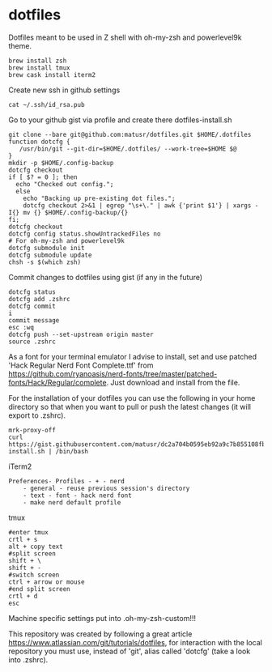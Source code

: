 # dotfiles
Dotfiles meant to be used in Z shell with oh-my-zsh and powerlevel9k theme.
```
brew install zsh
brew install tmux
brew cask install iterm2
```

Create new ssh in github settings
```
cat ~/.ssh/id_rsa.pub
```

Go to your github gist via profile and create there dotfiles-install.sh
```
git clone --bare git@github.com:matusr/dotfiles.git $HOME/.dotfiles
function dotcfg {
   /usr/bin/git --git-dir=$HOME/.dotfiles/ --work-tree=$HOME $@
}
mkdir -p $HOME/.config-backup
dotcfg checkout
if [ $? = 0 ]; then
  echo "Checked out config.";
  else
    echo "Backing up pre-existing dot files.";
    dotcfg checkout 2>&1 | egrep "\s+\." | awk {'print $1'} | xargs -I{} mv {} $HOME/.config-backup/{}
fi;
dotcfg checkout
dotcfg config status.showUntrackedFiles no
# For oh-my-zsh and powerlevel9k
dotcfg submodule init
dotcfg submodule update
chsh -s $(which zsh)
```

Commit changes to dotfiles using gist (if any in the future)
```
dotcfg status
dotcfg add .zshrc
dotcfg commit
i
commit message
esc :wq
dotcfg push --set-upstream origin master
source .zshrc
```

As a font for your terminal emulator I advise to install, set and use patched 'Hack Regular Nerd Font Complete.ttf'
from https://github.com/ryanoasis/nerd-fonts/tree/master/patched-fonts/Hack/Regular/complete. Just download and install from the file.

For the installation of your dotfiles you can use the following in your home directory so that when you want to pull or push the latest changes (it will export to .zshrc). 
```
mrk-proxy-off
curl https://gist.githubusercontent.com/matusr/dc2a704b0595eb92a9c7b855108fb69e/raw/87271cc2d338084ae0aa6666014912a74bc28cb7/dotfiles-install.sh | /bin/bash
```
iTerm2
```
Preferences- Profiles - + - nerd
	- general - reuse previous session's directory 
	- text - font - hack nerd font
	- make nerd default profile
```

tmux
```
#enter tmux
crtl + s 
alt + copy text
#split screen
shift + \  
shift + -
#switch screen
ctrl + arrow or mouse
#end split screen
crtl + d
esc 
```
Machine specific settings put into .oh-my-zsh-custom!!!

This repository was created by following a great article https://www.atlassian.com/git/tutorials/dotfiles,
for interaction with the local repository you must use, instead of 'git', alias called 'dotcfg' (take 
a look into .zshrc).
